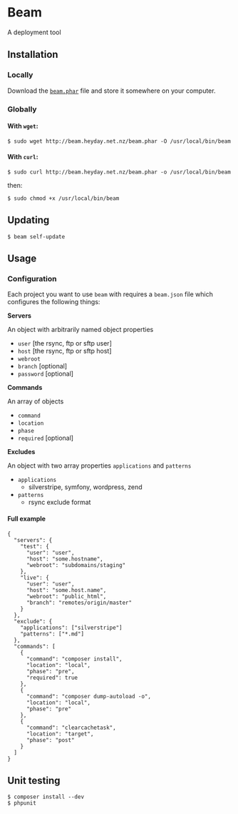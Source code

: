 # Beam

A deployment tool

## Installation

### Locally

Download the [`beam.phar`](http://beam.heyday.net.nz/beam.phar) file and store it somewhere on your computer.

### Globally

#### With `wget`:

    $ sudo wget http://beam.heyday.net.nz/beam.phar -O /usr/local/bin/beam

#### With `curl`:

    $ sudo curl http://beam.heyday.net.nz/beam.phar -o /usr/local/bin/beam

then:

    $ sudo chmod +x /usr/local/bin/beam


## Updating

    $ beam self-update

## Usage

### Configuration

Each project you want to use `beam` with requires a `beam.json` file which configures the following things:

**Servers**

An object with arbitrarily named object properties

* `user` [the rsync, ftp or sftp user]
* `host` [the rsync, ftp or sftp host]
* `webroot`
* `branch` [optional]
* `password` [optional]

**Commands**

An array of objects

* `command`
* `location`
* `phase`
* `required` [optional] 

**Excludes**

An object with two array properties `applications` and `patterns`

* `applications`
	* silverstripe, symfony, wordpress, zend
* `patterns`
	* rsync exclude format	 


#### Full example

```
{
  "servers": {
    "test": {
      "user": "user",
      "host": "some.hostname",
      "webroot": "subdomains/staging"
    },
    "live": {
      "user": "user",
      "host": "some.host.name",
      "webroot": "public_html",
      "branch": "remotes/origin/master"
    }
  },
  "exclude": {
  	"applications": ["silverstripe"] 
    "patterns": ["*.md"]
  },
  "commands": [
    {
      "command": "composer install",
      "location": "local",
      "phase": "pre",
      "required": true
    },
    {
      "command": "composer dump-autoload -o",
      "location": "local",
      "phase": "pre"
    },
    {
      "command": "clearcachetask",
      "location": "target",
      "phase": "post"
    }
  ]
}
```

## Unit testing

    $ composer install --dev
    $ phpunit